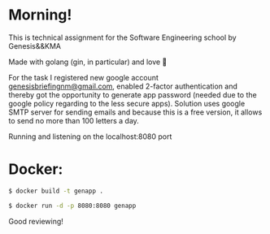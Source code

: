 # Morning!

This is technical assignment for the Software Engineering school by Genesis&&KMA

Made with golang (gin, in particular) and love 🤗

For the task I registered new google account genesisbriefingnm@gmail.com, enabled 2-factor authentication and thereby got the opportunity to generate app password (needed due to the google policy regarding to the less secure apps).
Solution uses google SMTP server for sending emails and because this is a free version, it allows to send no more than 100 letters a day.

Running and listening on the localhost:8080 port 

# Docker: 
```bash
$ docker build -t genapp .

$ docker run -d -p 8080:8080 genapp
```
Good reviewing!
